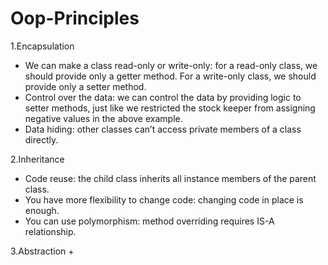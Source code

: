 # Oop-Principles

1.Encapsulation

+ We can make a class read-only or write-only: for a read-only class, we should provide only a getter method. For a write-only class, we should provide only a setter method.
+ Control over the data: we can control the data by providing logic to setter methods, just like we restricted the stock keeper from assigning negative values in the above example.
+ Data hiding: other classes can’t access private members of a class directly.

2.Inheritance
+ Code reuse: the child class inherits all instance members of the parent class.
+ You have more flexibility to change code: changing code in place is enough.
+ You can use polymorphism: method overriding requires IS-A relationship.

3.Abstraction
+ 